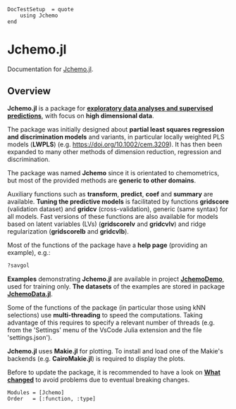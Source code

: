 ```@meta
DocTestSetup  = quote
    using Jchemo
end
```

# Jchemo.jl

Documentation for [Jchemo.jl](https://github.com/mlesnoff/Jchemo.jl).

## Overview

**Jchemo.jl** is a package for [**exploratory data analyses and supervised predictions**](https://mlesnoff.github.io/Jchemo.jl/dev/domains/), with focus on **high dimensional data**. 

The package was initially designed about **partial least squares regression and discrimination models** 
and variants, in particular locally weighted PLS models (**LWPLS**) (e.g. https://doi.org/10.1002/cem.3209).
It has then been expanded to many other methods of dimension reduction, regression and discrimination. 

The package was named **Jchemo** since it is orientated to chemometrics, but most of the provided methods 
are **generic to other domains**. 

Auxiliary functions such as **transform**, **predict**, **coef** and **summary** are available. 
**Tuning the predictive models** is facilitated by functions **gridscore** (validation dataset) and 
**gridcv** (cross-validation), generic (same syntax) for all models. Fast versions of these functions 
are also available for models based on latent variables (LVs) (**gridscorelv** and **gridcvlv**) and 
ridge regularization (**gridscorelb** and **gridcvlb**).

Most of the functions of the package have a **help page** (providing an example), e.g.:

```julia
?savgol
```

**Examples** demonstrating **Jchemo.jl** are available in project [**JchemoDemo**](https://github.com/mlesnoff/JchemoDemo), used for training only. **The datasets** of the examples are stored in package [**JchemoData.jl**](https://github.com/mlesnoff/JchemoData.jl).

Some of the functions of the package (in particular those using kNN selections) use **multi-threading** 
to speed the computations. Taking advantage of this requires to specify a relevant number 
of threads (e.g. from the 'Settings' menu of the VsCode Julia extension and the file 'settings.json').

**Jchemo.jl** uses **Makie.jl** for plotting. To install and load one of the Makie's backends (e.g. **CairoMakie.jl**) is required to display the plots. 

Before to update the package, it is recommended to have a look on 
[**What changed**](https://github.com/mlesnoff/Jchemo.jl/tree/master/docs/src/news.md) to avoid
problems due to eventual breaking changes. 


```@autodocs
Modules = [Jchemo]
Order   = [:function, :type]
```

